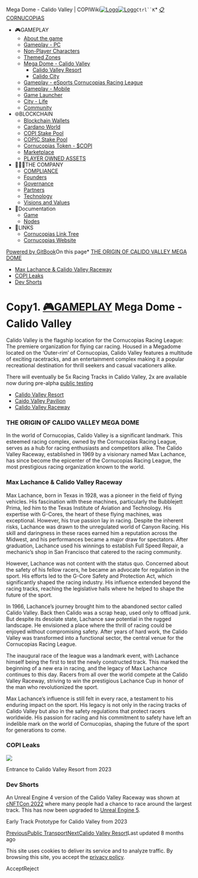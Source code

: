 Mega Dome - Calido Valley | COPIWiki[![Logo](https://copiwiki.cornucopias.io/~gitbook/image?url=https%3A%2F%2F1762761122-files.gitbook.io%2F%7E%2Ffiles%2Fv0%2Fb%2Fgitbook-x-prod.appspot.com%2Fo%2Forganizations%252FVpfHHIHQI6ROs7kspCfa%252Fsites%252Fsite_dzbNR%252Flogo%252FxczoLfMLSrLZyl8UxDSg%252FCornucopias_Logo-White-Medium.png%3Falt%3Dmedia%26token%3Dcfef2e74-c264-4b9d-bc1c-d89788f5dc9c&width=260&dpr=4&quality=100&sign=ce383b9c&sv=2)![Logo](https://copiwiki.cornucopias.io/~gitbook/image?url=https%3A%2F%2F1762761122-files.gitbook.io%2F%7E%2Ffiles%2Fv0%2Fb%2Fgitbook-x-prod.appspot.com%2Fo%2Forganizations%252FVpfHHIHQI6ROs7kspCfa%252Fsites%252Fsite_dzbNR%252Flogo%252FxczoLfMLSrLZyl8UxDSg%252FCornucopias_Logo-White-Medium.png%3Falt%3Dmedia%26token%3Dcfef2e74-c264-4b9d-bc1c-d89788f5dc9c&width=260&dpr=4&quality=100&sign=ce383b9c&sv=2)](/)`Ctrl``K`* [📋CORNUCOPIAS](/)
* 🎮GAMEPLAY
	+ [About the game](/gameplay/about-the-game)
	+ [Gameplay - PC](/gameplay/gameplay-pc)
	+ [Non-Player Characters](/gameplay/non-player-characters)
	+ [Themed Zones](/gameplay/themed-zones)
	+ [Mega Dome - Calido Valley](/gameplay/mega-dome-calido-valley)
		- [Calido Valley Resort](/gameplay/mega-dome-calido-valley/calido-valley-resort)
		- [Calido City](/gameplay/mega-dome-calido-valley/calido-city)
	+ [Gameplay - eSports Cornucopias Racing League](/gameplay/gameplay-esports-cornucopias-racing-league)
	+ [Gameplay - Mobile](/gameplay/gameplay-mobile)
	+ [Game Launcher](/gameplay/game-launcher)
	+ [City - Life](/gameplay/city-life)
	+ [Community](/gameplay/community)
* 🌐BLOCKCHAIN
	+ [Blockchain Wallets](/blockchain/blockchain-wallets)
	+ [Cardano World](/blockchain/cardano-world)
	+ [COPI Stake Pool](/blockchain/copi-stake-pool)
	+ [COPIC Stake Pool](/blockchain/copic-stake-pool)
	+ [Cornucopias Token - $COPI](/blockchain/cornucopias-token-usdcopi)
	+ [Marketplace](/blockchain/marketplace)
	+ [PLAYER OWNED ASSETS](/blockchain/player-owned-assets)
* 🧑‍🤝‍🧑THE COMPANY
	+ [COMPLIANCE](/the-company/compliance)
	+ [Founders](/the-company/founders)
	+ [Governance](/the-company/governance)
	+ [Partners](/the-company/partners)
	+ [Technology](/the-company/technology)
	+ [Visions and Values](/the-company/visions-and-values)
* 📖Documentation
	+ [Game](/documentation/game)
	+ [Nodes](/documentation/nodes)
* 🔗LINKS
	+ [Cornucopias Link Tree](https://linktr.ee/cornucopias.game)
	+ [Cornucopias Website](https://www.cornucopias.io)

[Powered by GitBook](https://www.gitbook.com/?utm_source=content&utm_medium=trademark&utm_campaign=PQmCVki2WHg9QcW9pdrX)On this page* [THE ORIGIN OF CALIDO VALLEY MEGA DOME](#the-origin-of-calido-valley-mega-dome)
* [Max Lachance & Calido Valley Raceway](#max-lachance-and-calido-valley-raceway)
* [COPI Leaks](#copi-leaks)
* [Dev Shorts](#dev-shorts)

Copy1. [🎮GAMEPLAY](/gameplay)
Mega Dome - Calido Valley
=========================

Calido Valley is the flagship location for the Cornucopias Racing League: The premiere organization for flying car racing. Housed in a Megadome located on the ‘Outer-rim’ of Cornucopias, Calido Valley features a multitude of exciting racetracks, and an entertainment complex making it a popular recreational destination for thrill seekers and casual vacationers alike.

There will eventually be 5x Racing Tracks in Calido Valley, 2x are available now during pre-alpha [public testing](/the-company/technology/game-devices/pc-desktop/public-testing)

* [Calido Valley Resort](/gameplay/mega-dome-calido-valley/calido-valley-resort)
* [Caido Valley Pavilion](/gameplay/mega-dome-calido-valley/calido-valley-resort/calido-valley-pavilion)
* [Calido Valley Raceway](/gameplay/mega-dome-calido-valley/calido-valley-resort/calido-valley-raceway)

### THE ORIGIN OF CALIDO VALLEY MEGA DOME

In the world of Cornucopias, Calido Valley is a significant landmark. This esteemed racing complex, owned by the Cornucopias Racing League, serves as a hub for racing enthusiasts and competitors alike. The Calido Valley Raceway, established in 1969 by a visionary named Max Lachance, has since become the epicenter of the Cornucopias Racing League, the most prestigious racing organization known to the world.

### Max Lachance & Calido Valley Raceway

Max Lachance, born in Texas in 1928, was a pioneer in the field of flying vehicles. His fascination with these machines, particularly the Bubblejett Prima, led him to the Texas Institute of Aviation and Technology. His expertise with G-Cores, the heart of these flying machines, was exceptional. However, his true passion lay in racing. Despite the inherent risks, Lachance was drawn to the unregulated world of Canyon Racing. His skill and daringness in these races earned him a reputation across the Midwest, and his performances became a major draw for spectators. After graduation, Lachance used his winnings to establish Full Speed Repair, a mechanic’s shop in San Francisco that catered to the racing community. 

However, Lachance was not content with the status quo. Concerned about the safety of his fellow racers, he became an advocate for regulation in the sport. His efforts led to the G-Core Safety and Protection Act, which significantly shaped the racing industry. His influence extended beyond the racing tracks, reaching the legislative halls where he helped to shape the future of the sport. 

In 1966, Lachance’s journey brought him to the abandoned sector called Calido Valley. Back then Calido was a scrap heap, used only to offload junk. But despite its desolate state, Lachance saw potential in the rugged landscape. He envisioned a place where the thrill of racing could be enjoyed without compromising safety. After years of hard work, the Calido Valley was transformed into a functional sector, the central venue for the Cornucopias Racing League.

The inaugural race of the league was a landmark event, with Lachance himself being the first to test the newly constructed track. This marked the beginning of a new era in racing, and the legacy of Max Lachance continues to this day. Racers from all over the world compete at the Calido Valley Raceway, striving to win the prestigious Lachance Cup in honor of the man who revolutionized the sport. 

Max Lachance’s influence is still felt in every race, a testament to his enduring impact on the sport. His legacy is not only in the racing tracks of Calido Valley but also in the safety regulations that protect racers worldwide. His passion for racing and his commitment to safety have left an indelible mark on the world of Cornucopias, shaping the future of the sport for generations to come.

### COPI Leaks

![](https://copiwiki.cornucopias.io/~gitbook/image?url=https%3A%2F%2F4046923609-files.gitbook.io%2F%7E%2Ffiles%2Fv0%2Fb%2Fgitbook-x-prod.appspot.com%2Fo%2Fspaces%252FPQmCVki2WHg9QcW9pdrX%252Fuploads%252Fmi7LGeKLvcJxyEPh7MWd%252FHighresScreenshot00199.png%3Falt%3Dmedia%26token%3D580d35f0-37c3-4f9f-9d7d-e1286449c17d&width=768&dpr=4&quality=100&sign=42642088&sv=2)

Entrance to Calido Valley Resort from 2023

### Dev Shorts

An Unreal Engine 4 version of the Calido Valley Raceway was shown at [cNFTCon 2022](/gameplay/community/status-updates/status-updates-2022/october-2022/cnftcon-2022) where many people had a chance to race around the largest track. This has now been upgraded to [Unreal Engine 5](/the-company/technology/unreal-engine-5-ue5).



Early Track Prototype for Calido Valley from 2023

[PreviousPublic Transport](/gameplay/themed-zones/transport/public-transport)[NextCalido Valley Resort](/gameplay/mega-dome-calido-valley/calido-valley-resort)Last updated 8 months ago

This site uses cookies to deliver its service and to analyze traffic. By browsing this site, you accept the [privacy policy](https://www.cornucopias.io/privacy-policy).

AcceptReject
